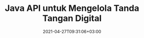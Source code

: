 ---
############################# Static ############################
layout: "product"
date: 2021-04-27T09:31:06+03:00
draft: false

product: "Signature"
product_tag: "signature"
platform: "Java"
platform_tag: "java"

############################# Head ############################
head_title: "Java Digital Signature API, Tambahkan eSignature ke PDF Word Excel Image"
head_description: "API tanda tangan digital Java. Pustaka tanda tangan elektronik untuk menandatangani PDF, Microsoft Word, spreadsheet Excel, presentasi PowerPoint & format dokumen gambar secara digital."

############################# Header ############################
title: "Java API untuk Mengelola Tanda Tangan Digital"
description: "Kelola eSignature Gambar, QR-Code, Barcode, Metadata, Teks & Jenis Stempel di Aplikasi Java untuk Menandatangani Gambar & Format File Dokumen Digital."
button:
    enable: true

############################# SubMenu ############################
submenu:
    enable: true
    
    left:
        img_alt: "GroupDocs.Signature for Java"
        image: "https://www.groupdocs.cloud/templates/groupdocs/images/product-logos/groupdocs-signature-java.png"
        product: "GroupDocs.Signature"
        platform: "Java"

    middle:
        button:
            # button loop
            - link: "#overview"
              text: "Ringkasan"

            # button loop
            - link: "#features"
              text: "Fitur"

            # button loop
            - link: "#support"
              text: "Mendukung"

            # button loop
            - link: "https://products.groupdocs.app/signature"
              text: "Demo Langsung"

            # button loop
            - link: "https://purchase.groupdocs.com/pricing/signature/java"
              text: "Harga"

    right:
        link_download: "https://downloads.groupdocs.com/signature"
        link_learn: "https://docs.groupdocs.com/signature/java/"
        link_buy: "https://purchase.groupdocs.com"

############################# Overview ############################
overview:
    enable: true
    content: |
      GroupDocs.Signature untuk Java API membantu Anda mengembangkan aplikasi Java dengan fungsi tanda tangan elektronik untuk menandatangani dokumen digital dengan format yang didukung tanpa menginstal perangkat lunak eksternal apa pun. Ini mendukung manipulasi dan pengelolaan berbagai jenis tanda tangan elektronik seperti Gambar, Kode Batang, Kode QR, Stempel, Teks, Optik, dan Metadata. Semua dokumen bisnis elektronik Anda seperti Microsoft Office Word, presentasi PowerPoint, spreadsheet Excel, gambar, & file PDF dapat ditandatangani secara digital dengan menyesuaikan properti tanda tangan, mis. bayangan, dimensi, perataan, dan lainnya sesuai kebutuhan Anda. Pustaka tanda tangan digital sederhana dan ringan, terdiri dari satu file DLL yang dapat diintegrasikan dengan mudah di dalam aplikasi Java baru atau yang sudah ada.  

      Melalui GroupDocs.Signature untuk Java API Anda dapat memuat semua sertifikat terdaftar dari sistem, atau menemukan tanda tangan yang ada menggunakan pencarian sederhana dan lanjutan. Opsi untuk bekerja dengan dokumen yang dilindungi kata sandi, menentukan properti tanda tangan umum (ukuran teks, opasitas, rotasi, verifikasi, properti font, opsi warna, nomor halaman, lebar, atas, kiri, dll.) dan dukungan penerapan berbagai jenis eSignature membuatnya dapat diandalkan solusi manajemen e-Signatures untuk dokumen digital.  

      GroupDocs.Signature untuk Java kompatibel dengan semua versi Java dan mendukung sistem operasi populer (Windows, Linux, MacOS) yang mampu menjalankan runtime Java
    tabs:
      enable: true
      
      ## TAB ONE ##
      tab_one:
        description: |
          Itulah ikhtisar fitur GroupDocs.Signature untuk Java:
      
        right:
          enable: true
          icon: "fab fa-html5"
          title: "Jenis Tanda Tangan"
          content: |
            * Tanda Tangan Teks
            * Tanda Tangan Gambar
            * Tanda Tangan Digital
            * Tanda Tangan Kode QR
            * Tanda Tangan Kode Batang
            * Tanda Tangan Stempel
            * Tanda tangan bidang formulir
      
      ## TAB TWO ##
      tab_two:
        description: |
          API penandatanganan elektronik Java mendukung [format file dokumen](https://docs.groupdocs.com/signature/java/supported-document-formats/) seperti yang tercantum di bawah ini.

        left:
          enable: true
          table:
            # table loop
            - title: "Microsoft Office"
              content: |
                * **Word:** DOC, DOCX, DOCM, DOT, DOTX, DOTM, RTF, TXT
                * **Excel:** XLS, XLSX, XLSM, XLSB, XLTM, XLT, XLTM, XLTX, XLAM, SXC, SpreadsheetML
                * **PowerPoint:** PPT, PPTX, PPS, PPSX, PPSM, POT, POTM, POTX, PPTM

        right:
          enable: true
          table:
            # table loop
            - title: "Images & Other Formats"
              content: |
                * **Gambar-gambar**: JPG, BMP, PNG, TIFF, GIF, DCM, WEBP
                * **OpenDocument**: ODT, OTT, OTS, ODS, ODP, OTP, ODG
                * **Jpeg2000**: JP2, JPF, JPX, J2K, J2C, JPM
                * **Metafile**: EMF, WMF, CMX
                * **Portabel**: PDF
                * **Grafik Vektor yang Dapat Diskalakan**: CDR, SVG
                * **Adobe Photoshop**: PSD
                * **Yang lain**: DJVU

      ## TAB THREE ##
      tab_three:
        description: |
          GroupDocs.Signature untuk Java mendukung Sistem Operasi, Kerangka Kerja & Manajer Paket berikut:
        
        left:
          enable: true
          table:
            # table loop
            - icon: "fab fa-windows"
              title: "Sistem operasi"
              content: |
                * Microsoft Windows Desktop
                * Microsoft Windows Server
                * Linux
                * MacOS

            # table loop
            - icon: "fas fa-code"
              title: "Framework yang Didukung"
              content: |
                * Java 7 (1.7) and above

        right:
          enable: true
          table:
            # table loop
            - icon: "fas fa-cogs"
              title: "Lingkungan Pengembangan"
              content: |
                * NetBeans
                * IntelliJ IDEA
                * Eclipse
            # table loop
            - icon: "fas fa-tools"
              title: "Bangun Alat Otomasi"
              content: |
                * Maven

############################# Features ############################
features:
    enable: true
    title: "GroupDocs.Signature untuk Fitur Java"

    feature:
      # feature loop
      - icon: "fas fa-copy"
        content: "Membuat, Membaca, Mengubah, Menyembunyikan, dan Menghapus Tanda Tangan Elektronik dari Format Dokumen yang Didukung"

      # feature loop
      - icon: "fas fa-eye"
        content: "Akses untuk Menandatangani Dokumen dari Stream, Relative Path atau Absolute Path"

      # feature loop
      - icon: "fas fa-bolt"
        content: "Terapkan Tanda Tangan Teks ke Dokumen, Spreadsheet, Presentasi, Gambar & File PDF"
      
      # feature loop
      - icon: "fas fa-file-powerpoint"
        content: "Tambahkan Tanda Tangan Teks sebagai Anotasi, Stiker, Gambar ke File PDF juga Konfigurasi Gaya & Warna"

      # feature loop
      - icon: "fas fa-code"
        content: "Tandatangani Dokumen PDF, File Gambar, dan Dapatkan Keluaran dalam Format File Berbeda"

      # feature loop
      - icon: "fas fa-cloud"
        content: "Tanda Tangani Gambar Secara Digital dengan Tanda Tangan Teks sebagai Tanda Air & Tambahkan Transparansi, Rotasi ke Tanda Tangan Elektronik"

      # feature loop
      - icon: "fas fa-remove-format"
        content: "Cari Sertifikat & Tandatangani Dokumen Microsoft Word, Excel, & PDF dengan Sertifikat Digital"

      # feature loop
      - icon: "fas fa-comment-slash"
        content: "Menandatangani Format Dokumen Pemrosesan Kata dengan Tanda Air Teks Asli"

      # feature loop
      - icon: "fas fa-location-arrow"
        content: "Gunakan QR-Code, Barcode untuk Menandatangani File Kata, Slide, Sel, PDF & Gambar"

      # feature loop
      - icon: "fas fa-border-all"
        content: "Konfigurasikan & Terapkan Tanda Tangan Stempel untuk Mengamankan Format File yang Didukung"

      # feature loop
      - icon: "fas fa-wrench"
        content: "Siapkan dan Tetapkan Tanda Tangan Gambar ke Dokumen, Spreadsheet, Presentasi, Gambar & File PDF"

      # feature loop
      - icon: "fas fa-columns"
        content: "Konfigurasikan Properti Tanda Tangan, mis., Tampilan dan Nuansa, Margin, Penyelarasan, dll."

      # feature loop
      - icon: "fas fa-file-word"
        content: "Terapkan Tanda Tangan Digital ke Dokumen yang Dilindungi Kata Sandi"

      # feature loop
      - icon: "fas fa-envelope"
        content: "Lakukan Verifikasi Teks Dokumen PDF menggunakan Signature Handler"

      # feature loop
      - icon: "fas fa-print"
        content: "Verifikasi Digital Dokumen Word, Sel, PDF dengan Wadah Sertifikat .CER, dan .PFX"

      # feature loop
      - icon: "fas fa-file-archive"
        content: "Tentukan Jenis Unit Ukur Berbeda (mis. Milimeter, Piksel, dll.) untuk Tanda Tangan Teks PDF"

      # feature loop
      - icon: "fas fa-lock"
        content: "Dapatkan Informasi Dokumen melalui File atau URL - Tambahkan Tanda Tangan Bidang Formulir ke Dokumen PDF"

      # feature loop
      - icon: "fas fa-file-code"
        content: "Tambahkan Objek Data Kustom, VCard Tertanam, Email, EPC, MeCard, atau Objek Acara ke QR-Code"
      
      # feature loop
      - icon: "fas fa-fill-drip"
        content: "Terapkan Gaya Kuas Berbeda ke Tanda Tangan, misalnya Gradien, Radial, Padat, dan Kuas Tekstur"

      # feature loop
      - icon: "fas fa-file-excel"
        content: "Menandatangani Dokumen Terletak di FTP atau Azure Cloud Storage"

      # feature loop
      - icon: "fas fa-heading"
        content: "Setel Perataan Teks di dalam Bentuk untuk Dokumen, Slide, Gambar & File PDF"

      # feature loop
      - icon: "fas fa-project-diagram"
        content: "Cari, Verifikasi, dan Tandatangani Secara Digital Dokumen Presentasi PowerPoint"

      # feature loop
      - icon: "fas fa-cube"
        content: "Tempatkan Tanda Tangan menggunakan Piksel di Dokumen Sel & Pemosisian Teks untuk Tanda Tangan Stempel"

      # feature loop
      - icon: "fab fa-uncharted"
        content: "Menerapkan Tanda Tangan Stempel Persegi Panjang dengan Sudut Bulat"

       # feature loop
      - icon: "fab fa-uncharted"
        content: "Perpanjang Tanda Tangan Kode Batang & Kode QR dengan Konten Data Gambar"

       # feature loop
      - icon: "fab fa-uncharted"
        content: "Tambahkan Tanda Tangan Metadata Terenkripsi saat Bekerja dengan Opsi Penandatanganan & Pencarian"

       # feature loop
      - icon: "fab fa-uncharted"
        content: "Sematkan Objek Kustom ke Tanda Tangan Metadata dalam Word, Excel, dan Presentasi"

    more_feature:
      # more_feature_loop
      - title: "Konfigurasikan & Terapkan Tanda Tangan Elektronik dengan mudah"
        content: |
          GroupDocs.Signature untuk Java API memungkinkan untuk mengonfigurasi dan menambahkan eSignature ke format dokumen yang didukung. Berikut adalah contoh kode yang menunjukkan betapa sederhananya menerapkan tanda tangan teks ke file PDF:

          ```java
          Signature signature = new Signature("sample.pdf");

          TextSignOptions options = new TextSignOptions("John Smith");
          // mengatur posisi tanda tangan
          options.setLeft(100);
          options.setTop(100);
          
          // atur persegi panjang tanda tangan
          options.setWidth(100);
          options.setHeight(30);

          // mengatur warna teks dan Font
          options.setForeColor(Color.RED);
          SignatureFont signatureFont = new SignatureFont();
          signatureFont.setSize(12);
          signatureFont.setFamilyName("Comic Sans MS");
          options.setFont(signatureFont);
          options.setSignatureImplementation(TextSignatureImplementation.Sticker)

          // menandatangani dokumen ke file
          signature.sign("sample_signed.pdf", options);
          ```

      # more_feature_loop
      - title: "Jenis Enkode Barcode yang Didukung untuk eSignature"
        content: |
          Dengan menggunakan GroupDocs.Signature untuk Java API, Anda dapat menerapkan tanda tangan kode batang dan kode QR ke format file yang didukung. GroupDocs.Signature untuk Java mendukung sejumlah besar jenis pengkodean kode batang untuk memenuhi sebagian besar kebutuhan. Jenis pengkodean kode batang yang didukung meliputi, Kode 11, Kode 128, Kode 16K/32, Kode bilah data, Blok Kode GS1, ISBN, ISMN, ISSN, ITF16, Pdf147, EAN8, EAN13, EAN14, UPCA, UPCE, ITF14, Standar Code39, dan Kode39 Diperpanjang.

          Demikian pula GroupDocs.Signature untuk Java API memungkinkan Anda menggunakan jenis kode QR, seperti, QR, Aztec, dan Data Matrix. Jenis pengkodean QR-Code yang didukung meliputi, Aztec, DataMatrix, GS1 DataMatrix, dan GS1 QR.

      # more_feature_loop
      - title: "Cari Tanda Tangan & Sertifikat"
        content: |
          Melalui GroupDocs.Signature untuk Java API, Anda dapat mencari tanda tangan QR-Code dan Barcode di dokumen, presentasi, spreadsheet, gambar, serta file PDF apa pun, dan mengambil hasil pencarian. Anda juga dapat mencari objek data khusus dari dokumen yang ditandatangani dengan Tanda Tangan QR-Code serta Cari VCard Standar dan Objek Email dari Dokumen yang Ditandatangani dengan QR-Code. Memverifikasi teks terenkripsi dari tanda tangan QR-Code serta mencari tanda tangan metadata dalam dokumen PDF juga didukung. Terapkan kriteria pencarian tambahan untuk tanda tangan digital dari Words & Cells Documents.  

          Opsi pencarian juga tersedia untuk tanda tangan metadata untuk dokumen kata, slide, dan spreadsheet, sedangkan pencarian form-field tersedia untuk dokumen PDF.

      # more_feature_loop
      - title: "Konfigurasikan Properti eSignature"
        content: |
          Untuk meningkatkan UX pengguna akhir GroupDocs.Signature untuk Java API menyediakan banyak properti yang dapat dikonfigurasi dengan cukup mudah. Anda dapat mengatur opsi font dan warna (Warna Latar Belakang, Warna Latar Depan, Tebal, Miring, Garis Bawah, Keluarga Font, Ukuran Font, dll.), Opsi Latar Belakang dan Perbatasan (Warna Latar Belakang, Transparansi Latar Belakang, Warna Perbatasan, Gaya Garis Perbatasan, Berat Perbatasan, Transparansi Perbatasan, dll.), Margin Tanda Tangan (Kiri, Atas, Lebar, Tinggi, Padding, dll.), dan Atur Area Tanda Tangan Gambar & Perataan Tanda Tangan (Perataan Horizontal, Perataan Vertikal, dll.).

############################# Support ############################
support:
    enable: true

############################# Solutions ############################
solutions:
    enable: true
    title: "GroupDocs.Signature menawarkan API tampilan dokumen untuk lingkungan pengembangan populer lainnya"

    solution:
        # solution loop
        - img_alt: "GroupDocs.Signature for .NET"
          image: "https://www.groupdocs.cloud/templates/groupdocs/images/product-logos/groupdocs-signature-net.png"
          product: "GroupDocs.Signature"
          platform: ".NET"
          link: "/signature/net/"

############################# Back to top ###############################
back_to_top:
  enable: true
---